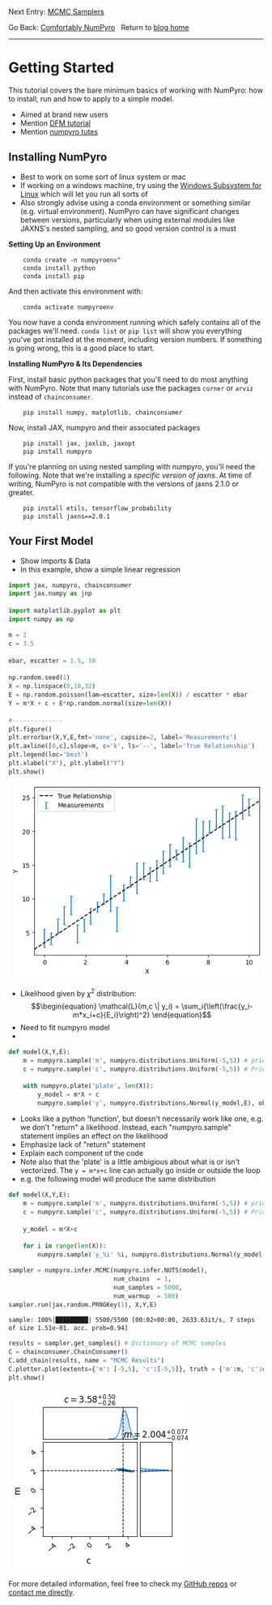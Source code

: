 Next Entry: [MCMC Samplers](.\..\02_mcmcsamplers\MCMCSamplers.html)  
  
  
Go Back: [Comfortably NumPyro](.\..\blog_numpyrohome.html)	&nbsp;	Return to [blog home](.\..\..\bloghome.html)  
  
---------------------------------------------------------------------------  
  
  
# Getting Started  
  
This tutorial covers the bare minimum basics of working with NumPyro: how to install, run and how to apply to a simple model.  
- Aimed at brand new users  
- Mention [DFM tutorial](https://dfm.io/posts/intro-to-numpyro/)  
- Mention [numpyro tutes](https://num.pyro.ai/en/stable/)  
  
  
## Installing NumPyro  
  
- Best to work on some sort of linux system or mac  
- If working on a windows machine, try using the [Windows Subsystem for Linux](https://learn.microsoft.com/en-us/windows/wsl/install) which will let you run all sorts of  
- Also strongly advise using a conda environment or something similar (e.g. virtual environment). NumPyro can have significant changes between versions, particularly when using external modules like JAXNS's nested sampling, and so good version control is a must  
  
  
**Setting Up an Environment**  
  
```  
    conda create -n numpyroenv"  
    conda install python  
    conda install pip  
```  
  
And then activate this environment with:  
  
```  
    conda activate numpyroenv  
```  
  
You now have a conda environment running which safely contains all of the packages we'll need. `conda list` or `pip list` will show you everything you've got installed at the moment, including version numbers. If something is going wrong, this is a good place to start.  
  
**Installing NumPyro & Its Dependencies**  
  
First, install basic python packages that you'll need to do most anything with NumPyro. Note that many tutorials use the packages `corner` or `arviz` instead of `chainconsumer`.   
  
```  
    pip install numpy, matplotlib, chainconsumer  
```  
  
Now, install JAX, numpyro and their associated packages  
  
```  
    pip install jax, jaxlib, jaxopt  
    pip install numpyro  
```  
  
If you're planning on using nested sampling with numpyro, you'll need the following. Note that we're installing a *specific version of jaxns*. At time of writing, NumPyro is not compatible with the versions of jaxns 2.1.0 or greater.  
  
```  
    pip install etils, tensorflow_probability  
    pip install jaxns==2.0.1  
```  
  
## Your First Model  
  
- Show imports & Data  
- In this example, show a simple linear regression  
  
  
```python  
import jax, numpyro, chainconsumer  
import jax.numpy as jnp  
  
import matplotlib.pyplot as plt  
import numpy as np  
```  
  
  
```python  
m = 2  
c = 3.5  
  
ebar, escatter = 1.5, 10  
  
np.random.seed(1)  
X = np.linspace(0,10,32)  
E = np.random.poisson(lam=escatter, size=len(X)) / escatter * ebar  
Y = m*X + c + E*np.random.normal(size=len(X))  
  
#--------------  
plt.figure()  
plt.errorbar(X,Y,E,fmt='none', capsize=2, label='Measurements')  
plt.axline([0,c],slope=m, c='k', ls='--', label='True Relationship')  
plt.legend(loc='best')  
plt.xlabel("X"), plt.ylabel("Y")  
plt.show()  
```  
  
  
      
![png](output_4_0.png)  
      
  
  
- Likelihood given by $\chi^2$ distribution:  
$$\begin{equation}  
    \mathcal{L}(m,c \| y_i) = \sum_i{\left(\frac{y_i-m*x_i+c}{E_i}\right)^2}  
\end{equation}$$  
- Need to fit numpyro model  
-   
  
  
```python  
def model(X,Y,E):  
    m = numpyro.sample('m', numpyro.distributions.Uniform(-5,5)) # prior on m  
    c = numpyro.sample('c', numpyro.distributions.Uniform(-5,5)) # Prior on c  
  
    with numpyro.plate('plate', len(X)):  
        y_model = m*X + c  
        numpyro.sample('y', numpyro.distributions.Normal(y_model,E), obs = Y)  
```  
  
- Looks like a python 'function', but doesn't necessarily work like one, e.g. we don't "return" a likelihood. Instead, each "numpyro.sample" statement implies an effect on the likelihood  
- Emphasize lack of "return" statement  
- Explain each component of the code  
- Note also that the 'plate' is a little ambigious about what is or isn't vectorized. The `y = m*x+c` line can actually go inside or outside the loop  
- e.g. the following model will produce the same distribution  
  
  
```python  
def model(X,Y,E):  
    m = numpyro.sample('m', numpyro.distributions.Uniform(-5,5)) # prior on m  
    c = numpyro.sample('c', numpyro.distributions.Uniform(-5,5)) # Prior on c  
  
    y_model = m*X+c  
      
    for i in range(len(X)):  
        numpyro.sample('y_%i' %i, numpyro.distributions.Normal(y_model[i], E[i]), obs=Y[i])  
```  
  
  
  
  
```python  
sampler = numpyro.infer.MCMC(numpyro.infer.NUTS(model),   
                             num_chains  = 1,   
                             num_samples = 5000,   
                             num_warmup  = 500)  
sampler.run(jax.random.PRNGKey(1), X,Y,E)  
```  
  
    sample: 100%|█████████| 5500/5500 [00:02<00:00, 2633.63it/s, 7 steps of size 1.51e-01. acc. prob=0.94]  
  
  
  
```python  
results = sampler.get_samples() # Dictionary of MCMC samples  
C = chainconsumer.ChainConsumer()  
C.add_chain(results, name = "MCMC Results")  
C.plotter.plot(extents={'m': [-5,5], 'c':[-5,5]}, truth = {'m':m, 'c':c})  
plt.show()  
```  
  
  
      
![png](output_11_0.png)  
      
  
  
For more detailed information, feel free to check my [GitHub repos](https://github.com/HughMcDougall/) or [contact me directly](hughmcdougallemail@gmail.com).  
  

